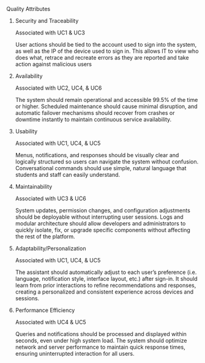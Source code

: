 Quality Attributes

1. Security and Traceability

    Associated with UC1 & UC3

    User actions should be tied to the account used to sign into the system, as well as the IP of the device used to sign in. This allows IT to view who does what, retrace and recreate errors as they are reported and take action against malicious users

2. Availability

    Associated with UC2, UC4, & UC6

    The system should remain operational and accessible 99.5% of the time or higher. Scheduled maintenance should cause minimal disruption, and automatic failover mechanisms should recover from crashes or downtime instantly to maintain continuous service availability.

4. Usability

    Associated with UC1, UC4, & UC5

    Menus, notifications, and responses should be visually clear and logically structured so users can navigate the system without confusion. Conversational commands should use simple, natural language that students and staff can easily understand.

6. Maintainability

    Associated with UC3 & UC6

    System updates, permission changes, and configuration adjustments should be deployable without interrupting user sessions. Logs and modular architecture should allow developers and administrators to quickly isolate, fix, or upgrade specific components without affecting the rest of the platform.

7. Adaptability/Personalization

    Associated with UC1, UC4, & UC5

    The assistant should automatically adjust to each user’s preference (i.e. language, notification style, interface layout, etc.) after sign-in. It should learn from prior interactions to refine recommendations and responses, creating a personalized and consistent experience across devices and sessions.

9. Performance Efficiency

    Associated with UC4 & UC5

    Queries and notifications should be processed and displayed within seconds, even under high system load. The system should optimize network and server performance to maintain quick response times, ensuring uninterrupted interaction for all users.
